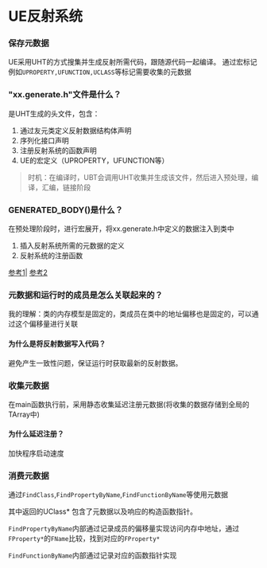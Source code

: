 # UE反射系统

### 保存元数据

UE采用UHT的方式搜集并生成反射所需代码，跟随源代码一起编译。
通过宏标记例如``UPROPERTY,UFUNCTION,UCLASS``等标记需要收集的元数据

### "xx.generate.h"文件是什么？

是UHT生成的头文件，包含：
1. 通过友元类定义反射数据结构体声明
2. 序列化接口声明
3. 注册反射系统的函数声明
4. UE的宏定义（UPROPERTY，UFUNCTION等）

> 时机：在编译时，UBT会调用UHT收集并生成该文件，然后进入预处理，编译，汇编，链接阶段

### GENERATED_BODY()是什么？

在预处理阶段时，进行宏展开，将xx.generate.h中定义的数据注入到类中
1. 插入反射系统所需的元数据的定义
2. 反射系统的注册函数

[参考1](https://tongtunggiang.com/2021/ue-reflection1)|
[参考2](https://www.unrealengine.com/es-ES/blog/unreal-property-system-reflection)

### 元数据和运行时的成员是怎么关联起来的？

我的理解：类的内存模型是固定的，类成员在类中的地址偏移也是固定的，可以通过这个偏移量进行关联

#### 为什么是将反射数据写入代码？

避免产生一致性问题，保证运行时获取最新的反射数据。

### 收集元数据

在main函数执行前，采用静态收集延迟注册元数据(将收集的数据存储到全局的TArray中)

#### 为什么延迟注册？

加快程序启动速度

### 消费元数据

通过``FindClass``,``FindPropertyByName``,``FindFunctionByName``等使用元数据

其中返回的UClass* 包含了元数据以及响应的构造函数指针。

``FindPropertyByName``内部通过记录成员的偏移量实现访问内存中地址，通过``FProperty*``的``FName``比较，找到对应的``FProperty*``

``FindFunctionByName``内部通过记录对应的函数指针实现
